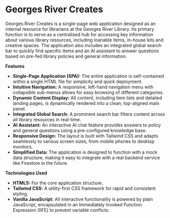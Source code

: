 # Georges River Creates

Georges River Creates is a single-page web application designed as an internal resource for librarians at the Georges River Library. Its primary function is to serve as a centralised hub for accessing key information about various library resources, including loanable items, in-house kits and creative spaces. The application also includes an integrated global search bar to quickly find specific items and an AI assistant to answer questions based on pre-fed library policies and general information.

**Features**

* **Single-Page Application (SPA):** The entire application is self-contained within a single HTML file for simplicity and quick deployment.
* **Intuitive Navigation:** A responsive, left-hand navigation menu with collapsible sub-menus allows for easy browsing of different categories.
* **Dynamic Content Display:** All content, including item lists and detailed landing pages, is dynamically rendered into a clean, top-aligned main panel.
* **Integrated Global Search:** A prominent search bar filters content across all library resources in real-time.
* **AI Assistant:** An interactive AI chat feature provides answers to policy and general questions using a pre-configured knowledge base.
* **Responsive Design:** The layout is built with Tailwind CSS and adapts seamlessly to various screen sizes, from mobile phones to desktop monitors.
* **Simplified Data:** The application is designed to function with a mock data structure, making it easy to integrate with a real backend service like Firestore in the future.

**Technologies Used**

* **HTML5:** For the core application structure.
* **Tailwind CSS:** A utility-first CSS framework for rapid and consistent styling.
* **Vanilla JavaScript:** All interactive functionality is powered by plain JavaScript, encapsulated in an Immediately Invoked Function Expression (IIFE) to prevent variable conflicts.
